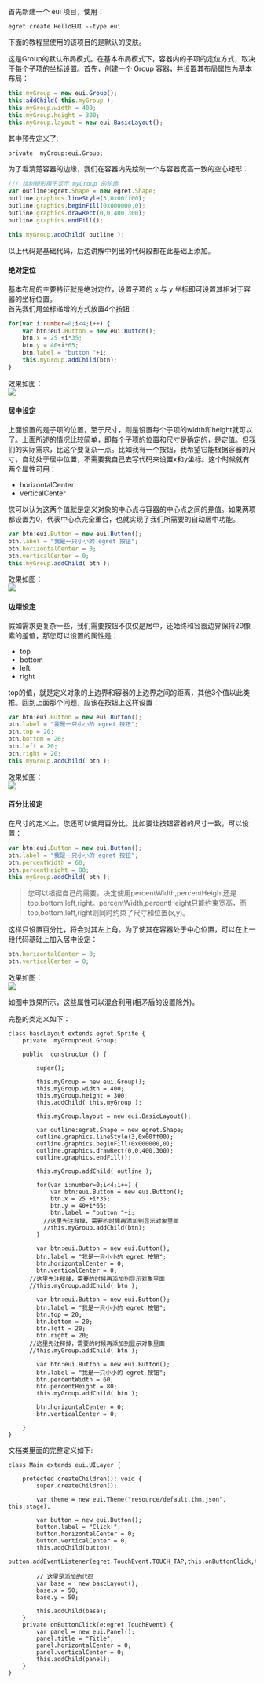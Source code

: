首先新建一个 eui 项目，使用：
```
egret create HelloEUI --type eui
```
下面的教程里使用的该项目的是默认的皮肤。

这是Group的默认布局模式。在基本布局模式下，容器内的子项的定位方式，取决于每个子项的坐标设置。首先，创建一个 Group 容器，并设置其布局属性为基本布局：    
``` TypeScript
this.myGroup = new eui.Group();
this.addChild( this.myGroup );
this.myGroup.width = 400;
this.myGroup.height = 300;
this.myGroup.layout = new eui.BasicLayout();
``` 
其中预先定义了:
```
private  myGroup:eui.Group;
```
为了看清楚容器的边缘，我们在容器内先绘制一个与容器宽高一致的空心矩形：   
``` TypeScript
/// 绘制矩形用于显示 myGroup 的轮廓
var outline:egret.Shape = new egret.Shape;
outline.graphics.lineStyle(3,0x00ff00);
outline.graphics.beginFill(0x000000,0);
outline.graphics.drawRect(0,0,400,300);
outline.graphics.endFill();

this.myGroup.addChild( outline );
```
以上代码是基础代码，后边讲解中列出的代码段都在此基础上添加。   

#### 绝对定位
基本布局的主要特征就是绝对定位，设置子项的 x 与 y 坐标即可设置其相对于容器的坐标位置。   
首先我们用坐标递增的方式放置4个按钮：     
``` TypeScript
for(var i:number=0;i<4;i++) {
    var btn:eui.Button = new eui.Button();
    btn.x = 25 +i*35;
    btn.y = 40+i*65;
    btn.label = "button "+i;
    this.myGroup.addChild(btn);
}
```     
效果如图：    
![](56012da601bca.png)     

#### 居中设定
上面设置的是子项的位置，至于尺寸，则是设置每个子项的width和height就可以了。上面所述的情况比较简单，即每个子项的位置和尺寸是确定的，是定值。但我们的实际需求，比这个要复杂一点。比如我有一个按钮，我希望它能根据容器的尺寸，自动处于居中位置，不需要我自己去写代码来设置x和y坐标。这个时候就有两个属性可用：     
- horizontalCenter     
- verticalCenter       

您可以认为这两个值就是定义对象的中心点与容器的中心点之间的差值。如果两项都设置为0，代表中心点完全重合，也就实现了我们所需要的自动居中功能。   
``` TypeScript
var btn:eui.Button = new eui.Button();
btn.label = "我是一只小小的 egret 按钮";
btn.horizontalCenter = 0;
btn.verticalCenter = 0;
this.myGroup.addChild( btn );
```       
效果如图：    
![](56012dab90171.png)     

#### 边距设定
假如需求更复杂一些，我们需要按钮不仅仅是居中，还始终和容器边界保持20像素的差值，那您可以设置的属性是：     
- top
- bottom
- left
- right

top的值，就是定义对象的上边界和容器的上边界之间的距离，其他3个值以此类推。回到上面那个问题，应该在按钮上这样设置：    
``` TypeScript
var btn:eui.Button = new eui.Button();
btn.label = "我是一只小小的 egret 按钮";
btn.top = 20;
btn.bottom = 20;
btn.left = 20;
btn.right = 20;
this.myGroup.addChild( btn );
```              
效果如图：    
![](56012db066087.png)   

#### 百分比设定
在尺寸的定义上，您还可以使用百分比。比如要让按钮容器的尺寸一致，可以设置：    
``` TypeScript
var btn:eui.Button = new eui.Button();
btn.label = "我是一只小小的 egret 按钮";
btn.percentWidth = 60;
btn.percentHeight = 80;
this.myGroup.addChild( btn );
```        
> 您可以根据自己的需要，决定使用percentWidth,percentHeight还是top,bottom,left,right。percentWidth,percentHeight只能约束宽高，而top,bottom,left,right则同时约束了尺寸和位置(x,y)。     

这样只设置百分比，将会对其左上角。为了使其在容器处于中心位置，可以在上一段代码基础上加入居中设定：   
``` TypeScript
btn.horizontalCenter = 0;
btn.verticalCenter = 0;
```              
效果如图：    
![](56012db56771e.png)     

如图中效果所示，这些属性可以混合利用(相矛盾的设置除外)。   

完整的类定义如下：
```
class bascLayout extends egret.Sprite {
    private  myGroup:eui.Group;

    public  constructor () {

        super();

        this.myGroup = new eui.Group();
        this.myGroup.width = 400;
        this.myGroup.height = 300;
        this.addChild( this.myGroup );

        this.myGroup.layout = new eui.BasicLayout();
        
        var outline:egret.Shape = new egret.Shape;
        outline.graphics.lineStyle(3,0x00ff00);
        outline.graphics.beginFill(0x000000,0);
        outline.graphics.drawRect(0,0,400,300);
        outline.graphics.endFill();

        this.myGroup.addChild( outline );

        for(var i:number=0;i<4;i++) {
            var btn:eui.Button = new eui.Button();
            btn.x = 25 +i*35;
            btn.y = 40+i*65;
            btn.label = "button "+i;
          //这里先注释掉，需要的时候再添加到显示对象里面     
          //this.myGroup.addChild(btn);
        }

        var btn:eui.Button = new eui.Button();
        btn.label = "我是一只小小的 egret 按钮";
        btn.horizontalCenter = 0;
        btn.verticalCenter = 0;
      //这里先注释掉，需要的时候再添加到显示对象里面 
      //this.myGroup.addChild( btn );

        var btn:eui.Button = new eui.Button();
        btn.label = "我是一只小小的 egret 按钮";
        btn.top = 20;
        btn.bottom = 20;
        btn.left = 20;
        btn.right = 20;
      //这里先注释掉，需要的时候再添加到显示对象里面 
      //this.myGroup.addChild( btn );

        var btn:eui.Button = new eui.Button();
        btn.label = "我是一只小小的 egret 按钮";
        btn.percentWidth = 60;
        btn.percentHeight = 80;
        this.myGroup.addChild( btn );

        btn.horizontalCenter = 0;
        btn.verticalCenter = 0;

    }
}
```

文档类里面的完整定义如下:
```
class Main extends eui.UILayer {

    protected createChildren(): void {
        super.createChildren();
               
        var theme = new eui.Theme("resource/default.thm.json", this.stage);
        
        var button = new eui.Button();
        button.label = "Click!";
        button.horizontalCenter = 0;
        button.verticalCenter = 0;
        this.addChild(button);
        button.addEventListener(egret.TouchEvent.TOUCH_TAP,this.onButtonClick,this);
        
        // 这里是添加的代码        
        var base =  new bascLayout();
        base.x = 50;
        base.y = 50;

        this.addChild(base);
    }   
    private onButtonClick(e:egret.TouchEvent) { 
        var panel = new eui.Panel();
        panel.title = "Title";
        panel.horizontalCenter = 0;
        panel.verticalCenter = 0;
        this.addChild(panel);
    }
}
```


